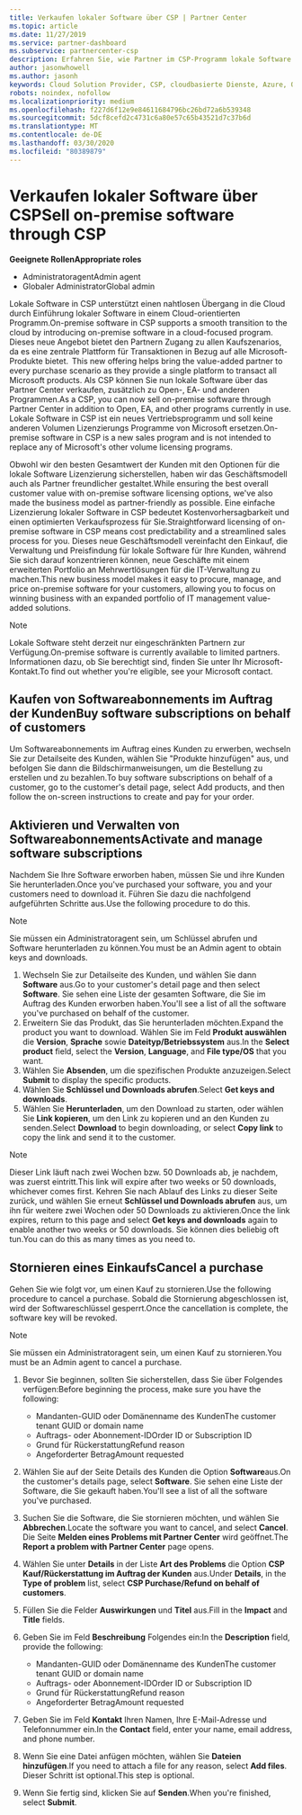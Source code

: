 ```yaml
---
title: Verkaufen lokaler Software über CSP | Partner Center
ms.topic: article
ms.date: 11/27/2019
ms.service: partner-dashboard
ms.subservice: partnercenter-csp
description: Erfahren Sie, wie Partner im CSP-Programm lokale Software Abonnements im Auftrag von Kunden im Partner Center kaufen, verwalten, verkaufen und abbrechen können.
author: jasonwhowell
ms.author: jasonh
keywords: Cloud Solution Provider, CSP, cloudbasierte Dienste, Azure, Office 365, Dynamics, CSP-Partner im CSP, direkte Partner, direkter CSP-Partner, indirekter CSP-Händler, direkter CSP, indirekter CSP, direktes Modell, indirektes Modell, indirekter Händler, indirekter Anbieter, Anbieter, Verteiler, Cloud Solution Provider-Programm
robots: noindex, nofollow
ms.localizationpriority: medium
ms.openlocfilehash: f227d6f12e9e84611684796bc26bd72a6b539348
ms.sourcegitcommit: 5dcf8cefd2c4731c6a80e57c65b43521d7c37b6d
ms.translationtype: MT
ms.contentlocale: de-DE
ms.lasthandoff: 03/30/2020
ms.locfileid: "80389879"
---
```

# <a name="sell-on-premise-software-through-csp"></a><span data-ttu-id="35184-104">Verkaufen lokaler Software über CSP</span><span class="sxs-lookup"><span data-stu-id="35184-104">Sell on-premise software through CSP</span></span>

<span data-ttu-id="35184-105">**Geeignete Rollen**</span><span class="sxs-lookup"><span data-stu-id="35184-105">**Appropriate roles**</span></span>

- <span data-ttu-id="35184-106">Administratoragent</span><span class="sxs-lookup"><span data-stu-id="35184-106">Admin agent</span></span>
- <span data-ttu-id="35184-107">Globaler Administrator</span><span class="sxs-lookup"><span data-stu-id="35184-107">Global admin</span></span>

<span data-ttu-id="35184-108">Lokale Software in CSP unterstützt einen nahtlosen Übergang in die Cloud durch Einführung lokaler Software in einem Cloud-orientierten Programm.</span><span class="sxs-lookup"><span data-stu-id="35184-108">On-premise software in CSP supports a smooth transition to the cloud by introducing on-premise software in a cloud-focused program.</span></span><span data-ttu-id="35184-109">  Dieses neue Angebot bietet den Partnern Zugang zu allen Kaufszenarios, da es eine zentrale Plattform für Transaktionen in Bezug auf alle Microsoft-Produkte bietet.</span><span class="sxs-lookup"><span data-stu-id="35184-109">  This new offering helps bring the value-added partner to every purchase scenario as they provide a single platform to transact all Microsoft products.</span></span> <span data-ttu-id="35184-110">Als CSP können Sie nun lokale Software über das Partner Center verkaufen, zusätzlich zu Open-, EA- und anderen Programmen.</span><span class="sxs-lookup"><span data-stu-id="35184-110">As a CSP, you can now sell on-premise software through Partner Center in addition to Open, EA, and other programs currently in use.</span></span> <span data-ttu-id="35184-111">Lokale Software in CSP ist ein neues Vertriebsprogramm und soll keine anderen Volumen Lizenzierungs Programme von Microsoft ersetzen.</span><span class="sxs-lookup"><span data-stu-id="35184-111">On-premise software in CSP is a new sales program and is not intended to replace any of Microsoft's other volume licensing programs.</span></span> 
 
<span data-ttu-id="35184-112">Obwohl wir den besten Gesamtwert der Kunden mit den Optionen für die lokale Software Lizenzierung sicherstellen, haben wir das Geschäftsmodell auch als Partner freundlicher gestaltet.</span><span class="sxs-lookup"><span data-stu-id="35184-112">While ensuring the best overall customer value with on-premise software licensing options, we've also made the business model as partner-friendly as possible.</span></span> <span data-ttu-id="35184-113">Eine einfache Lizenzierung lokaler Software in CSP bedeutet Kostenvorhersagbarkeit und einen optimierten Verkaufsprozess für Sie.</span><span class="sxs-lookup"><span data-stu-id="35184-113">Straightforward licensing of on-premise software in CSP means cost predictability and a streamlined sales process for you.</span></span> <span data-ttu-id="35184-114">Dieses neue Geschäftsmodell vereinfacht den Einkauf, die Verwaltung und Preisfindung für lokale Software für Ihre Kunden, während Sie sich darauf konzentrieren können, neue Geschäfte mit einem erweiterten Portfolio an Mehrwertlösungen für die IT-Verwaltung zu machen.</span><span class="sxs-lookup"><span data-stu-id="35184-114">This new business model makes it easy to procure, manage, and price on-premise software for your customers, allowing you to focus on winning business with an expanded portfolio of IT management value-added solutions.</span></span> 

>[!NOTE]
><span data-ttu-id="35184-115">Lokale Software steht derzeit nur eingeschränkten Partnern zur Verfügung.</span><span class="sxs-lookup"><span data-stu-id="35184-115">On-premise software is currently available to limited partners.</span></span> <span data-ttu-id="35184-116">Informationen dazu, ob Sie berechtigt sind, finden Sie unter Ihr Microsoft-Kontakt.</span><span class="sxs-lookup"><span data-stu-id="35184-116">To find out whether you're eligible, see your Microsoft contact.</span></span> 


## <a name="buy-software-subscriptions-on-behalf-of-customers"></a><span data-ttu-id="35184-117">Kaufen von Softwareabonnements im Auftrag der Kunden</span><span class="sxs-lookup"><span data-stu-id="35184-117">Buy software subscriptions on behalf of customers</span></span>

<span data-ttu-id="35184-118">Um Softwareabonnements im Auftrag eines Kunden zu erwerben, wechseln Sie zur Detailseite des Kunden, wählen Sie "Produkte hinzufügen" aus, und befolgen Sie dann die Bildschirmanweisungen, um die Bestellung zu erstellen und zu bezahlen.</span><span class="sxs-lookup"><span data-stu-id="35184-118">To buy software subscriptions on behalf of a customer, go to the customer's detail page, select Add products, and then follow the on-screen instructions to create and pay for your order.</span></span>

## <a name="activate-and-manage-software-subscriptions"></a><span data-ttu-id="35184-119">Aktivieren und Verwalten von Softwareabonnements</span><span class="sxs-lookup"><span data-stu-id="35184-119">Activate and manage software subscriptions</span></span>

<span data-ttu-id="35184-120">Nachdem Sie Ihre Software erworben haben, müssen Sie und ihre Kunden Sie herunterladen.</span><span class="sxs-lookup"><span data-stu-id="35184-120">Once you've purchased your software, you and your customers need to download it.</span></span> <span data-ttu-id="35184-121">Führen Sie dazu die nachfolgend aufgeführten Schritte aus.</span><span class="sxs-lookup"><span data-stu-id="35184-121">Use the following procedure to do this.</span></span> 

>[!NOTE]
><span data-ttu-id="35184-122">Sie müssen ein Administratoragent sein, um Schlüssel abrufen und Software herunterladen zu können.</span><span class="sxs-lookup"><span data-stu-id="35184-122">You must be an Admin agent to obtain keys and downloads.</span></span> 

1. <span data-ttu-id="35184-123">Wechseln Sie zur Detailseite des Kunden, und wählen Sie dann **Software** aus.</span><span class="sxs-lookup"><span data-stu-id="35184-123">Go to your customer's detail page and then select **Software**.</span></span> <span data-ttu-id="35184-124">Sie sehen eine Liste der gesamten Software, die Sie im Auftrag des Kunden erworben haben.</span><span class="sxs-lookup"><span data-stu-id="35184-124">You'll see a list of all the software you've purchased on behalf of the customer.</span></span> 
2.  <span data-ttu-id="35184-125">Erweitern Sie das Produkt, das Sie herunterladen möchten.</span><span class="sxs-lookup"><span data-stu-id="35184-125">Expand the product you want to download.</span></span> <span data-ttu-id="35184-126">Wählen Sie im Feld **Produkt auswählen** die **Version**, **Sprache** sowie **Dateityp/Betriebssystem** aus.</span><span class="sxs-lookup"><span data-stu-id="35184-126">In the **Select product** field, select the **Version**, **Language**, and **File type/OS** that you want.</span></span> 
3.  <span data-ttu-id="35184-127">Wählen Sie **Absenden**, um die spezifischen Produkte anzuzeigen.</span><span class="sxs-lookup"><span data-stu-id="35184-127">Select **Submit** to display the specific products.</span></span> 
4.  <span data-ttu-id="35184-128">Wählen Sie **Schlüssel und Downloads abrufen**.</span><span class="sxs-lookup"><span data-stu-id="35184-128">Select **Get keys and downloads**.</span></span> 
5.  <span data-ttu-id="35184-129">Wählen Sie **Herunterladen**, um den Download zu starten, oder wählen Sie **Link kopieren**, um den Link zu kopieren und an den Kunden zu senden.</span><span class="sxs-lookup"><span data-stu-id="35184-129">Select **Download** to begin downloading, or select **Copy link** to copy the link and send it to the customer.</span></span> 

>[!NOTE]
><span data-ttu-id="35184-130">Dieser Link läuft nach zwei Wochen bzw. 50 Downloads ab, je nachdem, was zuerst eintritt.</span><span class="sxs-lookup"><span data-stu-id="35184-130">This link will expire after two weeks or 50 downloads, whichever comes first.</span></span> <span data-ttu-id="35184-131">Kehren Sie nach Ablauf des Links zu dieser Seite zurück, und wählen Sie erneut **Schlüssel und Downloads abrufen** aus, um ihn für weitere zwei Wochen oder 50 Downloads zu aktivieren.</span><span class="sxs-lookup"><span data-stu-id="35184-131">Once the link expires, return to this page and select **Get keys and downloads** again to enable another two weeks or 50 downloads.</span></span> <span data-ttu-id="35184-132">Sie können dies beliebig oft tun.</span><span class="sxs-lookup"><span data-stu-id="35184-132">You can do this as many times as you need to.</span></span> 


## <a name="cancel-a-purchase"></a><span data-ttu-id="35184-133">Stornieren eines Einkaufs</span><span class="sxs-lookup"><span data-stu-id="35184-133">Cancel a purchase</span></span>
<span data-ttu-id="35184-134">Gehen Sie wie folgt vor, um einen Kauf zu stornieren.</span><span class="sxs-lookup"><span data-stu-id="35184-134">Use the following procedure to cancel a purchase.</span></span> <span data-ttu-id="35184-135">Sobald die Stornierung abgeschlossen ist, wird der Softwareschlüssel gesperrt.</span><span class="sxs-lookup"><span data-stu-id="35184-135">Once the cancellation is complete, the software key will be revoked.</span></span> 

>[!NOTE]
><span data-ttu-id="35184-136">Sie müssen ein Administratoragent sein, um einen Kauf zu stornieren.</span><span class="sxs-lookup"><span data-stu-id="35184-136">You must be an Admin agent to cancel a purchase.</span></span> 

1.  <span data-ttu-id="35184-137">Bevor Sie beginnen, sollten Sie sicherstellen, dass Sie über Folgendes verfügen:</span><span class="sxs-lookup"><span data-stu-id="35184-137">Before beginning the process, make sure you have the following:</span></span> 
    -   <span data-ttu-id="35184-138">Mandanten-GUID oder Domänenname des Kunden</span><span class="sxs-lookup"><span data-stu-id="35184-138">The customer tenant GUID or domain name</span></span>
    -   <span data-ttu-id="35184-139">Auftrags- oder Abonnement-ID</span><span class="sxs-lookup"><span data-stu-id="35184-139">Order ID or Subscription ID</span></span>
    -   <span data-ttu-id="35184-140">Grund für Rückerstattung</span><span class="sxs-lookup"><span data-stu-id="35184-140">Refund reason</span></span>
    -   <span data-ttu-id="35184-141">Angeforderter Betrag</span><span class="sxs-lookup"><span data-stu-id="35184-141">Amount requested</span></span>

2.  <span data-ttu-id="35184-142">Wählen Sie auf der Seite Details des Kunden die Option **Software**aus.</span><span class="sxs-lookup"><span data-stu-id="35184-142">On the customer's details page, select **Software**.</span></span> <span data-ttu-id="35184-143">Sie sehen eine Liste der Software, die Sie gekauft haben.</span><span class="sxs-lookup"><span data-stu-id="35184-143">You'll see a list of all the software you've purchased.</span></span> 

3.  <span data-ttu-id="35184-144">Suchen Sie die Software, die Sie stornieren möchten, und wählen Sie **Abbrechen**.</span><span class="sxs-lookup"><span data-stu-id="35184-144">Locate the software you want to cancel, and select **Cancel**.</span></span> <span data-ttu-id="35184-145">Die Seite **Melden eines Problems mit Partner Center** wird geöffnet.</span><span class="sxs-lookup"><span data-stu-id="35184-145">The **Report a problem with Partner Center** page opens.</span></span> 

4.  <span data-ttu-id="35184-146">Wählen Sie unter **Details** in der Liste **Art des Problems** die Option **CSP Kauf/Rückerstattung im Auftrag der Kunden** aus.</span><span class="sxs-lookup"><span data-stu-id="35184-146">Under **Details**, in the **Type of problem** list, select **CSP Purchase/Refund on behalf of customers**.</span></span>

5.  <span data-ttu-id="35184-147">Füllen Sie die Felder **Auswirkungen** und **Titel** aus.</span><span class="sxs-lookup"><span data-stu-id="35184-147">Fill in the **Impact** and **Title** fields.</span></span> 

6.  <span data-ttu-id="35184-148">Geben Sie im Feld **Beschreibung** Folgendes ein:</span><span class="sxs-lookup"><span data-stu-id="35184-148">In the **Description** field, provide the following:</span></span> 
    -   <span data-ttu-id="35184-149">Mandanten-GUID oder Domänenname des Kunden</span><span class="sxs-lookup"><span data-stu-id="35184-149">The customer tenant GUID or domain name</span></span>
    -   <span data-ttu-id="35184-150">Auftrags- oder Abonnement-ID</span><span class="sxs-lookup"><span data-stu-id="35184-150">Order ID or Subscription ID</span></span>
    -   <span data-ttu-id="35184-151">Grund für Rückerstattung</span><span class="sxs-lookup"><span data-stu-id="35184-151">Refund reason</span></span>
    -   <span data-ttu-id="35184-152">Angeforderter Betrag</span><span class="sxs-lookup"><span data-stu-id="35184-152">Amount requested</span></span>

7.  <span data-ttu-id="35184-153">Geben Sie im Feld **Kontakt** Ihren Namen, Ihre E-Mail-Adresse und Telefonnummer ein.</span><span class="sxs-lookup"><span data-stu-id="35184-153">In the **Contact** field, enter your name, email address, and phone number.</span></span> 

8.  <span data-ttu-id="35184-154">Wenn Sie eine Datei anfügen möchten, wählen Sie **Dateien hinzufügen**.</span><span class="sxs-lookup"><span data-stu-id="35184-154">If you need to attach a file for any reason, select **Add files**.</span></span> <span data-ttu-id="35184-155">Dieser Schritt ist optional.</span><span class="sxs-lookup"><span data-stu-id="35184-155">This step is optional.</span></span> 

9.  <span data-ttu-id="35184-156">Wenn Sie fertig sind, klicken Sie auf **Senden**.</span><span class="sxs-lookup"><span data-stu-id="35184-156">When you're finished, select **Submit**.</span></span>